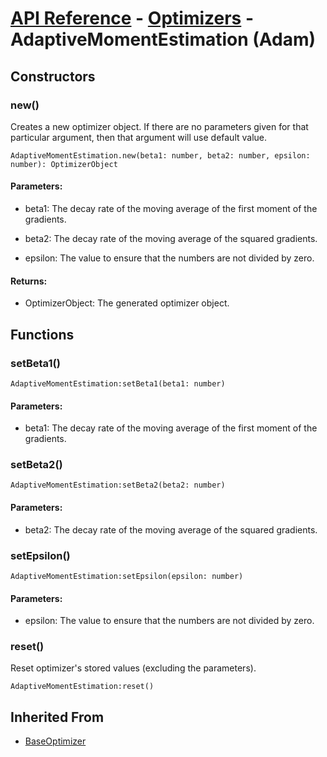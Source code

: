 # [API Reference](../../API.md) - [Optimizers](../Optimizers.md) - AdaptiveMomentEstimation (Adam)

## Constructors

### new()

Creates a new optimizer object. If there are no parameters given for that particular argument, then that argument will use default value.

```
AdaptiveMomentEstimation.new(beta1: number, beta2: number, epsilon: number): OptimizerObject
```

#### Parameters:

* beta1: The decay rate of the moving average of the first moment of the gradients.

* beta2: The decay rate of the moving average of the squared gradients.

* epsilon: The value to ensure that the numbers are not divided by zero.

#### Returns:

* OptimizerObject: The generated optimizer object.

## Functions

### setBeta1()

```
AdaptiveMomentEstimation:setBeta1(beta1: number)
```
#### Parameters:

* beta1: The decay rate of the moving average of the first moment of the gradients.

### setBeta2()

```
AdaptiveMomentEstimation:setBeta2(beta2: number)
```
#### Parameters:

* beta2: The decay rate of the moving average of the squared gradients.

### setEpsilon()

```
AdaptiveMomentEstimation:setEpsilon(epsilon: number)
```

#### Parameters:

* epsilon: The value to ensure that the numbers are not divided by zero.

### reset()

Reset optimizer's stored values (excluding the parameters).

```
AdaptiveMomentEstimation:reset()
```

## Inherited From

* [BaseOptimizer](BaseOptimizer.md)
